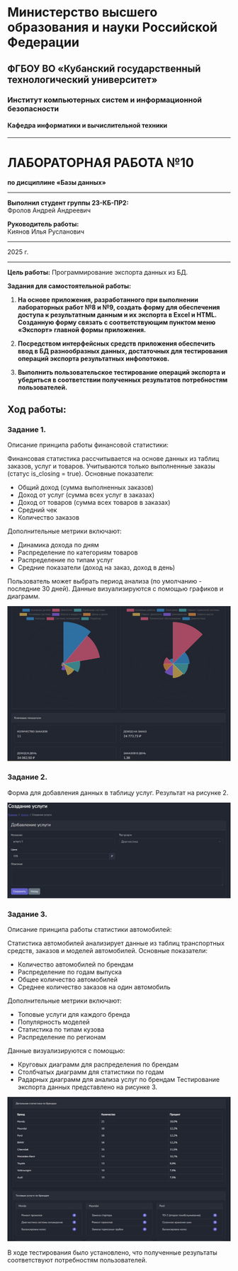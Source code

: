 # Министерство высшего образования и науки Российской Федерации
## ФГБОУ ВО «Кубанский государственный технологический университет»
### Институт компьютерных систем и информационной безопасности
#### Кафедра информатики и вычислительной техники

---

# ЛАБОРАТОРНАЯ РАБОТА №10
**по дисциплине «Базы данных»**

---

**Выполнил студент группы 23-КБ-ПР2:**  
Фролов Андрей Андреевич

**Руководитель работы:**  
Киянов Илья Русланович

---

2025 г.

---

**Цель работы:**
Программирование экспорта данных из БД.

**Задания для самостоятельной работы:**

1. **На основе приложения, разработанного при выполнении лабораторных работ №8 и №9, создать форму для обеспечения доступа к результатным данным и их экспорта в Excel и HTML. Созданную форму связать с соответствующим пунктом меню «Экспорт» главной формы приложения.**

2. **Посредством интерфейсных средств приложения обеспечить ввод в БД разнообразных данных, достаточных для тестирования операций экспорта результатных инфопотоков.**

3. **Выполнить пользовательское тестирование операций экспорта и убедиться в соответствии полученных результатов потребностям пользователей.**

## Ход работы:

### Задание 1.

Описание принципа работы финансовой статистики:

Финансовая статистика рассчитывается на основе данных из таблиц заказов, услуг и товаров. Учитываются только выполненные заказы (статус is_closing = true). Основные показатели:
- Общий доход (сумма выполненных заказов)
- Доход от услуг (сумма всех услуг в заказах)
- Доход от товаров (сумма всех товаров в заказах)
- Средний чек
- Количество заказов

Дополнительные метрики включают:
- Динамика дохода по дням
- Распределение по категориям товаров
- Распределение по типам услуг
- Средние показатели (доход на заказ, доход в день)

Пользователь может выбрать период анализа (по умолчанию - последние 30 дней). Данные визуализируются с помощью графиков и диаграмм.

![Рисунок 1 – Финансовая статистика](../imgs/screens/lab10/1.jpg)

### Задание 2.

Форма для добавления данных в таблицу услуг. Результат на рисунке 2.

![Рисунок 2 – Форма для добавления данных в таблицу услуг](../imgs/screens/lab10/2.jpg)

### Задание 3.

Описание принципа работы статистики автомобилей:

Статистика автомобилей анализирует данные из таблиц транспортных средств, заказов и моделей автомобилей. Основные показатели:
- Количество автомобилей по брендам
- Распределение по годам выпуска
- Общее количество автомобилей
- Среднее количество заказов на один автомобиль

Дополнительные метрики включают:
- Топовые услуги для каждого бренда
- Популярность моделей
- Статистика по типам кузова
- Распределение по регионам

Данные визуализируются с помощью:
- Круговых диаграмм для распределения по брендам
- Столбчатых диаграмм для статистики по годам
- Радарных диаграмм для анализа услуг по брендам
Тестирование экспорта данных представлено на рисунке 3.

![Рисунок 3 – результаты тестирования](../imgs/screens/lab10/3.jpg)

В ходе тестирования было установлено, что полученные результаты соответствуют потребностям пользователей.